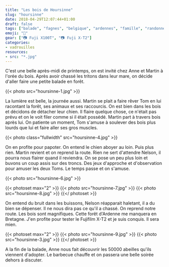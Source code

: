 ```yaml
---
title: "Les bois de Hoursinne"
slug: "hoursinne"
date: 2018-04-29T12:07:44+01:00
draft: false
tags: ["balade", "fagnes", "belgique", "ardennes", "famille", "randonnée", "amis", "slow life"]
emoji: "🌲"
gear: ["📷 Fuji X100T", "📷 Fuji X-T2"]
categories:
- vadrouilles
resources:
- src: "*.jpg"
---
```


C'est une belle après-midi de printemps, on est invité chez Anne et Martin à l'orée du bois. Après avoir chassé les tritons dans leur mare, on décide d'aller faire une petite balade en forêt.

{{< photo src="hoursinne-1.jpg" >}}

La lumière est belle, la journée aussi. Martin se plait a faire rêver Tom en lui racontant la forêt, ses animaux et ses raccourcis. On est bien dans les bois et décidons de détacher leur chien. Il flaire quelque chose, ce n'était pas prévu et on le voit filer comme si il était possédé. Martin part à travers bois après lui. On patiente un moment, Tom s'amuse à soulever des bois plus lourds que lui et faire aller ses gros muscles.

{{< photo class="fullwidth" src="hoursinne-4.jpg" >}}

On  en profite pour papoter. On entend le chien aboyer au loin. Puis plus rien. Martin revient et on reprend la route. Rien ne sert d'attendre Nelson, il pourra nous flairer quand il reviendra. On se pose un peu plus loin et buvons un coup assis sur des troncs. Des jeux d'approche et d'observation pour amuser les deux Toms. Le temps passe et on s'amuse.

{{< photo src="hoursinne-6.jpg" >}}

{{< photoset max="2" >}}
  {{< photo src="hoursinne-7.jpg" >}}
  {{< photo src="hoursinne-8.jpg" >}}
{{</ photoset >}}

On entend du bruit dans les buissons, Nelson réapparait haletant, il a du bien se dépenser. Il ne nous dira pas ce qu'il a chassé. On reprend notre route. Les bois sont magnifiques. Cette forêt d'Ardenne me manquera en Bretagne. J'en profite pour tester le Fujifilm X-T2 et je suis conquis. Il sera mien.


{{< photoset max="2" >}}
  {{< photo src="hoursinne-9.jpg" >}}
  {{< photo src="hoursinne-3.jpg" >}}
{{</ photoset >}}

A la fin de la balade, Anne nous fait découvrir les 50000 abeilles qu'ils viennent d'adopter.
Le barbecue chauffe et on passera une belle soirée dehors à discuter.


